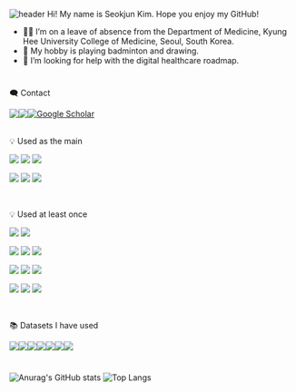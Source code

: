 ![header](https://capsule-render.vercel.app/api?type=waving&color=timeGradient&height=300&section=header&text=Nice%20to%20meet%20you%20everyone!%20🙌&fontSize=50)
Hi! My name is Seokjun Kim. Hope you enjoy my GitHub!

- 🧑‍🎓 I’m on a leave of absence from the Department of Medicine, Kyung Hee University College of Medicine, Seoul, South Korea.
- 🏸 My hobby is playing badminton and drawing.
- 🤔 I’m looking for help with the digital healthcare roadmap.
#

🗨️ Contact

<div style="display:flex; flex-direction:row;">
  <a href="https://instagram.com/sjxk1m?igshid=ZGUzMzM3NWJiOQ==" target="_blank"><img src="https://img.shields.io/badge/instagram-161B21?style=flat&logo=instagram&logoColor=0CDAE0"/></a>
  
  <a href="mailto:ksjross@gmail.com">
        <img src="https://img.shields.io/badge/Gmail-EA4335?style=flat&logo=Gmail&logoColor=white"></a>

  <a href="https://scholar.google.com/citations?user=xn6Fo5UAAAAJ&hl=ko" target="_blank">
    <img src="https://img.shields.io/badge/Google%20Scholar-4285F4?style=flat&logo=google-scholar&logoColor=white" alt="Google Scholar">
</a>

</div>

<br>

💡 Used as the main

<a target="_blank"><img src="https://img.shields.io/badge/Python-161B21?style=flat&logo=python&logoColor=0069EA"/></a>
<a target="_blank"><img src="https://img.shields.io/badge/R-161B21?style=flat&logo=r&logoColor=008EE0"/></a>
<a target="_blank"><img src="https://img.shields.io/badge/SAS-161B21?style=flat&logo=SAS&logoColor=9200DB"/></a>

<a target="_blank"><img src="https://img.shields.io/badge/VSCode-161B21?style=flat&logo=visualstudiocode&logoColor=007ACC"/></a>
<a target="_blank"><img src="https://img.shields.io/badge/RStudio-161B21?style=flat&logo=rstudioide&logoColor=007ACC"/></a>
<a target="_blank"><img src="https://img.shields.io/badge/SAS Enterprise Guide-161B21?style=flat&logo=sasenterprise&logoColor=007ACC"/></a>

<br>

💡 Used at least once

<a target="_blank"><img src="https://img.shields.io/badge/C-161B21?style=flat&logo=c&logoColor=EF8B00"/></a>
<a target="_blank"><img src="https://img.shields.io/badge/JAVA-161B21?style=flat&logo=JAVA&logoColor=FC3F00"/></a>

<a target="_blank"><img src="https://img.shields.io/badge/PyCharm-161B21?style=flat&logo=pycharm&logoColor=00D326"/></a>
<a target="_blank"><img src="https://img.shields.io/badge/Visual Studio-161B21?style=flat&logo=visualstudio&logoColor=A600ED"/></a>
<a target="_blank"><img src="https://img.shields.io/badge/Android Studio-161B21?style=flat&logo=androidstudio&logoColor=4DC100"/></a>

<a target="_blank"><img src="https://img.shields.io/badge/scikit learn-161B21?style=flat&logo=scikitlearn&logoColor=#F7931E"/></a>
<a target="_blank"><img src="https://img.shields.io/badge/TensorFlow-161B21?style=flat&logo=tensorflow&logoColor=F78800"/></a>
<a target="_blank"><img src="https://img.shields.io/badge/Keras-161B21?style=flat&logo=keras&logoColor=F73100"/></a>

<a target="_blank"><img src="https://img.shields.io/badge/Git-161B21?style=flat&logo=git&logoColor=EF4B00"/></a>
<a target="_blank"><img src="https://img.shields.io/badge/GitHub-161B21?style=flat&logo=github&logoColor=FFFFFF"/></a>
<a target="_blank"><img src="https://img.shields.io/badge/Sourcetree-161B21?style=flat&logo=sourcetree&logoColor=0031F7"/></a>

<br>

📚 Datasets I have used

<div style="display:flex; flex-direction:row;">
  <a href="https://www.kdca.go.kr/yhs/home.jsp" target="_blank"><img src="https://img.shields.io/badge/KYRBS-161B21?style=flat&logo=&logoColor=white"></a>
  <a href="https://knhanes.kdca.go.kr/knhanes/main.do" target="_blank"><img src="https://img.shields.io/badge/KNHANES-161B21?style=flat&logo=&logoColor=white"></a>
  <a href="https://chs.kdca.go.kr/chs/index.do" target="_blank"><img src="https://img.shields.io/badge/KCHS-161B21?style=flat&logo=&logoColor=white"></a>
  <a href="https://www.cdc.gov/yrbs/index.html" target="_blank"><img src="https://img.shields.io/badge/YRBS-161B21?style=flat&logo=&logoColor=white"></a>
  <a href="https://www.ungdata.no/" target="_blank"><img src="https://img.shields.io/badge/Ungdata-161B21?style=flat&logo=&logoColor=white"></a>
  <a href="https://gco.iarc.fr/en" target="_blank"><img src="https://img.shields.io/badge/GLOBOCAN-161B21?style=flat&logo=&logoColor=white"></a>
  <a href="https://ci5.iarc.fr/ci5plus/" target="_blank"><img src="https://img.shields.io/badge/CI5 Plus-161B21?style=flat&logo=&logoColor=white"></a>
</div>

#

![Anurag's GitHub stats](https://github-readme-stats.vercel.app/api?username=fuera6&show_icons=true&theme=tokyonight)
![Top Langs](https://github-readme-stats.vercel.app/api/top-langs/?username=fuera6&layout=compact&theme=tokyonight)

